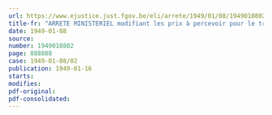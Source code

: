 ```yaml
---
url: https://www.ejustice.just.fgov.be/eli/arrete/1949/01/08/1949010802/justel
title-fr: "ARRETE MINISTERIEL modifiant les prix à percevoir pour le transport des voyageurs sur les lignes de tramways et de trolleybus"
date: 1949-01-08
source:
number: 1949010802
page: 888888
case: 1949-01-08/02
publication: 1949-01-16
starts:
modifies:
pdf-original:
pdf-consolidated:
---
```


